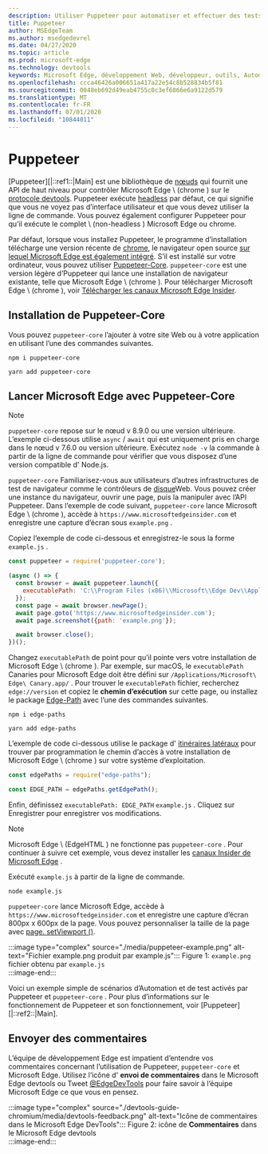 ```yaml
---
description: Utiliser Puppeteer pour automatiser et effectuer des tests dans Microsoft Edge
title: Puppeteer
author: MSEdgeTeam
ms.author: msedgedevrel
ms.date: 04/27/2020
ms.topic: article
ms.prod: microsoft-edge
ms.technology: devtools
keywords: Microsoft Edge, développement Web, développeur, outils, Automation, test
ms.openlocfilehash: ccca46426a006651a417a22e54c8b528834b5f81
ms.sourcegitcommit: 0048eb692d49eab4755c0c3ef6866e6a9122d579
ms.translationtype: MT
ms.contentlocale: fr-FR
ms.lasthandoff: 07/01/2020
ms.locfileid: "10844011"
---
```

# Puppeteer  

[Puppeteer][|::ref1::|Main] est une bibliothèque de [nœuds][NodejsMain] qui fournit une API de haut niveau pour contrôler Microsoft Edge \ (chrome \) sur le [protocole devtools][GithubChromedevtoolsProtocol].  Puppeteer exécute [headless][WikiHeadlessBrowser] par défaut, ce qui signifie que vous ne voyez pas d’interface utilisateur et que vous devez utiliser la ligne de commande.  Vous pouvez également configurer Puppeteer pour qu’il exécute le complet \ (non-headless \) Microsoft Edge ou chrome.  

Par défaut, lorsque vous installez Puppeteer, le programme d’installation télécharge une version récente de [chrome][ChromiumHome], le navigateur open source [sur lequel Microsoft Edge est également intégré][MicrosoftBlogsWindowsExperience20181206].  S’il est installé sur votre ordinateur, vous pouvez utiliser [Puppeteer-Core][PuppeteerApivscore].  `puppeteer-core` est une version légère d’Puppeteer qui lance une installation de navigateur existante, telle que Microsoft Edge \ (chrome \).  Pour télécharger Microsoft Edge \ (chrome \), voir [Télécharger les canaux Microsoft Edge Insider][MicrosoftedgeinsiderDownload].

## Installation de Puppeteer-Core  

Vous pouvez `puppeteer-core` l’ajouter à votre site Web ou à votre application en utilisant l’une des commandes suivantes.  

```shell
npm i puppeteer-core
```  

```shell
yarn add puppeteer-core
```  

## Lancer Microsoft Edge avec Puppeteer-Core  

> [!NOTE]
> `puppeteer-core` repose sur le nœud v 8.9.0 ou une version ultérieure.  L’exemple ci-dessous utilise `async` / `await` qui est uniquement pris en charge dans le nœud v 7.6.0 ou version ultérieure.  Exécutez `node -v` la commande à partir de la ligne de commande pour vérifier que vous disposez d’une version compatible d' Node.js.  

`puppeteer-core` Familiarisez-vous aux utilisateurs d’autres infrastructures de test de navigateur comme le contrôleurs de [disque][WebDriverEdgehtmlMain]Web.  Vous pouvez créer une instance du navigateur, ouvrir une page, puis la manipuler avec l’API Puppeteer.  Dans l’exemple de code suivant, `puppeteer-core` lance Microsoft Edge \ (chrome \), accède à `https://www.microsoftedgeinsider.com` et enregistre une capture d’écran sous `example.png` .  

Copiez l’exemple de code ci-dessous et enregistrez-le sous la forme `example.js` .  

```javascript
const puppeteer = require('puppeteer-core');

(async () => {
  const browser = await puppeteer.launch({
    executablePath: 'C:\\Program Files (x86)\\Microsoft\\Edge Dev\\Application\\msedge.exe'
  });
  const page = await browser.newPage();
  await page.goto('https://www.microsoftedgeinsider.com');
  await page.screenshot({path: 'example.png'});

  await browser.close();
})();
```  

Changez `executablePath` de point pour qu’il pointe vers votre installation de Microsoft Edge \ (chrome \).  Par exemple, sur macOS, le `executablePath` Canaries pour Microsoft Edge doit être défini sur `/Applications/Microsoft\ Edge\ Canary.app/` .  Pour trouver le `executablePath` fichier, recherchez `edge://version` et copiez le **chemin d’exécution** sur cette page, ou installez le package [Edge-Path][npmEdgePaths] avec l’une des commandes suivantes.  

```shell
npm i edge-paths
```  

```shell
yarn add edge-paths
```  
 
L’exemple de code ci-dessous utilise le package d' [itinéraires latéraux][npmEdgePaths] pour trouver par programmation le chemin d’accès à votre installation de Microsoft Edge \ (chrome \) sur votre système d’exploitation.

```javascript
const edgePaths = require("edge-paths");

const EDGE_PATH = edgePaths.getEdgePath();
```

Enfin, définissez `executablePath: EDGE_PATH` `example.js` .  Cliquez sur Enregistrer pour enregistrer vos modifications.  

> [!NOTE]
> Microsoft Edge \ (EdgeHTML \) ne fonctionne pas `puppeteer-core` .  Pour continuer à suivre cet exemple, vous devez installer les [canaux Insider de Microsoft Edge][MicrosoftedgeinsiderDownload] .  

Exécuté `example.js` à partir de la ligne de commande.  

```shell
node example.js
```  

`puppeteer-core` lance Microsoft Edge, accède à `https://www.microsoftedgeinsider.com` et enregistre une capture d’écran 800px x 600px de la page.  Vous pouvez personnaliser la taille de la page avec [page. setViewport ()][PuppeteerApipagesetviewport].  

:::image type="complex" source="./media/puppeteer-example.png" alt-text="Fichier example.png produit par example.js":::
   Figure 1: `example.png` fichier obtenu par `example.js`  
:::image-end:::  

<!--  
> ##### Figure 1  
> The `example.png` file produced by `example.js`  
> ![The example.png file produced by example.js](./media/puppeteer-example.png)  
-->  

Voici un exemple simple de scénarios d’Automation et de test activés par Puppeteer et `puppeteer-core` .  Pour plus d’informations sur le fonctionnement de Puppeteer et son fonctionnement, voir [Puppeteer][|::ref2::|Main].  

## Envoyer des commentaires  

L’équipe de développement Edge est impatient d’entendre vos commentaires concernant l’utilisation de Puppeteer, `puppeteer-core` et Microsoft Edge.  Utilisez l’icône d' **envoi de commentaires** dans le Microsoft Edge devtools ou Tweet [@EdgeDevTools][TwitterIntentTweetEdgedevtools] pour faire savoir à l’équipe Microsoft Edge ce que vous en pensez.  


:::image type="complex" source="./devtools-guide-chromium/media/devtools-feedback.png" alt-text="Icône de commentaires dans le Microsoft Edge DevTools":::
   Figure 2: icône de **Commentaires** dans le Microsoft Edge devtools  
:::image-end:::  

<!--  
> ##### Figure 2  
> The **Feedback** icon in the Microsoft Edge DevTools  
> ![The Feedback icon in the Microsoft Edge DevTools](./devtools-guide-chromium/media/devtools-feedback.png)  
-->  

<!--## See also  

*   [WebDriver (Chromium)][WebdriverChromiumMain]  
*   [WebDriver (EdgeHTML)][WebdriverEdgehtmlMain]  
*   [Chrome DevTools Protocol Viewer on GitHub][GithubChromedevtoolsProtocol]  
*   [Microsoft Edge: Making the web better through more open source collaboration on Microsoft Experience Blog][MicrosoftBlogsWindowsExperience20181206]  
*   [Download Microsoft Edge Insider Channels][MicrosoftedgeinsiderDownload]  
*   [Chromium on The Chromium Projects][ChromiumHome]  
*   [Node.js][NodejsMain]  
*   [Puppeteer][PuppeteerMain]  
*   [puppeteer vs. puppeteer-core][PuppeteerApivscore]  
*   [page.setViewport() on Puppeteer][PuppeteerApipagesetviewport]  
*   [Headless browser on Wikipedia][WikiHeadlessBrowser]  -->  

<!-- image links -->  

<!-- links -->  

[WebdriverChromiumMain]: ./webdriver-chromium.md "Web Driver (chrome)"  
[WebdriverEdgehtmlMain]: ./webdriver.md "WebDriver (EdgeHTML)"  

[GithubChromedevtoolsProtocol]: https://chromedevtools.github.io/devtools-protocol "Visionneuse de protocole chrome DevTools | GitHub"  

[MicrosoftBlogsWindowsExperience20181206]: https://blogs.windows.com/windowsexperience/2018/12/06/microsoft-edge-making-the-web-better-through-more-open-source-collaboration "Microsoft Edge: améliorer davantage le Web grâce à une collaboration plus ouverte sur le Web Blog sur l’interface Microsoft"  

[MicrosoftedgeinsiderDownload]: https://www.microsoftedgeinsider.com/download "Télécharger les canaux Microsoft Edge Insider"  

[ChromiumHome]: https://www.chromium.org/Home "Chrome | Projets de chrome"  

[NodejsMain]: https://nodejs.org "Node.js"  

[npmEdgePaths]: https://www.npmjs.com/package/edge-paths "NPM | Tracés latéraux"

[PuppeteerMain]: https://pptr.dev "Puppeteer"  
[PuppeteerApivscore]: https://pptr.dev/#?product=Puppeteer&version=v2.0.0&show=api-puppeteer-vs-puppeteer-core "Puppeteer et Puppeteer-Core | Puppeteer"  
[PuppeteerApipagesetviewport]: https://pptr.dev/#?product=Puppeteer&version=v2.0.0&show=api-pagesetviewportviewport "page. setViewport (fenêtre d’affichage) | Puppeteer"  

[TwitterIntentTweetEdgedevtools]: https://twitter.com/intent/tweet?text=@EdgeDevTools "@EdgeDevTools-publiez un tweet | Twitter"  

[WikiHeadlessBrowser]: https://en.wikipedia.org/wiki/Headless_browser "Navigateur headless | Wikipédia"  

